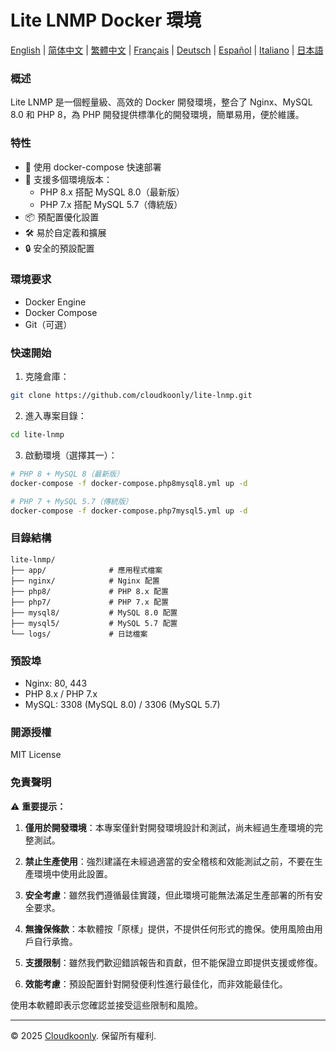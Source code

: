 # Lite LNMP Docker 環境

[English](README.md) | [简体中文](README_zh-CN.md) | [繁體中文](README_zh-TW.md) | [Français](README_FR.md) | [Deutsch](README_DE.md) | [Español](README_ES.md) | [Italiano](README_IT.md) | [日本語](README_JP.md)

### 概述
Lite LNMP 是一個輕量級、高效的 Docker 開發環境，整合了 Nginx、MySQL 8.0 和 PHP 8，為 PHP 開發提供標準化的開發環境，簡單易用，便於維護。

### 特性
- 🚀 使用 docker-compose 快速部署
- 🔧 支援多個環境版本：
  - PHP 8.x 搭配 MySQL 8.0（最新版）
  - PHP 7.x 搭配 MySQL 5.7（傳統版）
- 📦 預配置優化設置
- 🛠️ 易於自定義和擴展
- 🔒 安全的預設配置

### 環境要求
- Docker Engine
- Docker Compose
- Git（可選）

### 快速開始
1. 克隆倉庫：
```bash
git clone https://github.com/cloudkoonly/lite-lnmp.git
```

2. 進入專案目錄：
```bash
cd lite-lnmp
```

3. 啟動環境（選擇其一）：
```bash
# PHP 8 + MySQL 8（最新版）
docker-compose -f docker-compose.php8mysql8.yml up -d

# PHP 7 + MySQL 5.7（傳統版）
docker-compose -f docker-compose.php7mysql5.yml up -d
```

### 目錄結構
```
lite-lnmp/
├── app/              # 應用程式檔案
├── nginx/            # Nginx 配置
├── php8/             # PHP 8.x 配置
├── php7/             # PHP 7.x 配置
├── mysql8/           # MySQL 8.0 配置
├── mysql5/           # MySQL 5.7 配置
└── logs/             # 日誌檔案
```

### 預設埠
- Nginx: 80, 443
- PHP 8.x / PHP 7.x
- MySQL: 3308 (MySQL 8.0) / 3306 (MySQL 5.7)

### 開源授權
MIT License

### 免責聲明
⚠️ **重要提示：**

1. **僅用於開發環境**：本專案僅針對開發環境設計和測試，尚未經過生產環境的完整測試。

2. **禁止生產使用**：強烈建議在未經過適當的安全稽核和效能測試之前，不要在生產環境中使用此設置。

3. **安全考慮**：雖然我們遵循最佳實踐，但此環境可能無法滿足生產部署的所有安全要求。

4. **無擔保條款**：本軟體按「原樣」提供，不提供任何形式的擔保。使用風險由用戶自行承擔。

5. **支援限制**：雖然我們歡迎錯誤報告和貢獻，但不能保證立即提供支援或修復。

6. **效能考慮**：預設配置針對開發便利性進行最佳化，而非效能最佳化。

使用本軟體即表示您確認並接受這些限制和風險。

---

© 2025 [Cloudkoonly](https://www.cloudkoonly.com). 保留所有權利.

